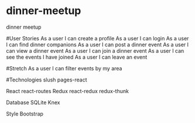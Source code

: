 # dinner-meetup
dinner meetup

#User Stories
As a user I can create a profile
  As a user I can login
As a user I can find dinner companions
  As a user I can post a dinner event
  As a user I can view a dinner event
  As a user I can join a dinner event
  As a user I can see the events I have joined
  As a user I can leave an event

#Stretch
As a user I can filter events by my area

#Technologies
slush pages-react

React
  react-routes
Redux
  react-redux
  redux-thunk

Database
  SQLite
  Knex

Style
  Bootstrap
